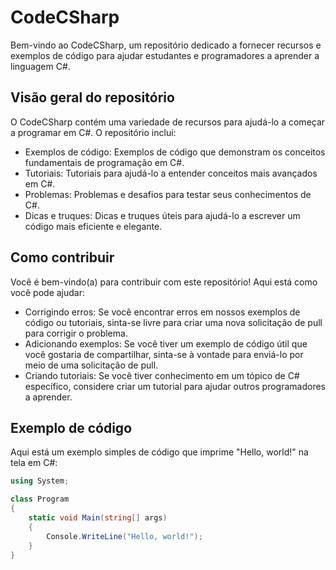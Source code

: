# CodeCSharp

Bem-vindo ao CodeCSharp, um repositório dedicado a fornecer recursos e exemplos de código para ajudar estudantes e programadores a aprender a linguagem C#.

## Visão geral do repositório

O CodeCSharp contém uma variedade de recursos para ajudá-lo a começar a programar em C#. O repositório inclui:

- Exemplos de código: Exemplos de código que demonstram os conceitos fundamentais de programação em C#.
- Tutoriais: Tutoriais para ajudá-lo a entender conceitos mais avançados em C#.
- Problemas: Problemas e desafios para testar seus conhecimentos de C#.
- Dicas e truques: Dicas e truques úteis para ajudá-lo a escrever um código mais eficiente e elegante.

## Como contribuir

Você é bem-vindo(a) para contribuir com este repositório! Aqui está como você pode ajudar:

- Corrigindo erros: Se você encontrar erros em nossos exemplos de código ou tutoriais, sinta-se livre para criar uma nova solicitação de pull para corrigir o problema.
- Adicionando exemplos: Se você tiver um exemplo de código útil que você gostaria de compartilhar, sinta-se à vontade para enviá-lo por meio de uma solicitação de pull.
- Criando tutoriais: Se você tiver conhecimento em um tópico de C# específico, considere criar um tutorial para ajudar outros programadores a aprender.

## Exemplo de código

Aqui está um exemplo simples de código que imprime "Hello, world!" na tela em C#:

```csharp
using System;

class Program
{
    static void Main(string[] args)
    {
        Console.WriteLine("Hello, world!");
    }
}
